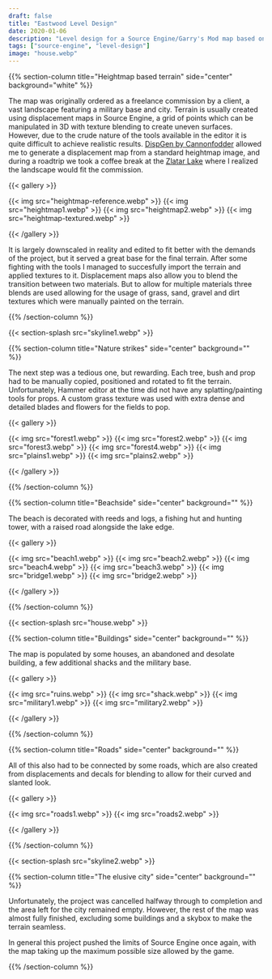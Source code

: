 ```yaml
---
draft: false
title: "Eastwood Level Design"
date: 2020-01-06
description: "Level design for a Source Engine/Garry's Mod map based on real world heightmap data."
tags: ["source-engine", "level-design"]
image: "house.webp"
---
```


{{% section-column title="Heightmap based terrain" side="center" background="white" %}}

The map was originally ordered as a freelance commission by a client, a vast landscape featuring a military base and city. Terrain is usually created using displacement maps in Source Engine, a grid of points which can be manipulated in 3D with texture blending to create uneven surfaces. However, due to the crude nature of the tools available in the editor it is quite difficult to achieve realistic results. [DispGen by Cannonfodder](https://developer.valvesoftware.com/wiki/DispGen) allowed me to generate a displacement map from a standard heightmap image, and during a roadtrip we took a coffee break at the [Zlatar Lake](https://maps.app.goo.gl/UFbgGP3kYeM2PDzZ9) where I realized the landscape would fit the commission.

{{< gallery >}}

{{< img src="heightmap-reference.webp" >}}
{{< img src="heightmap1.webp" >}}
{{< img src="heightmap2.webp" >}}
{{< img src="heightmap-textured.webp" >}}

{{< /gallery >}}

It is largely downscaled in reality and edited to fit better with the demands of the project, but it served a great base for the final terrain. After some fighting with the tools I managed to succesfully import the terrain and applied textures to it. Displacement maps also allow you to blend the transition between two materials. But to allow for multiple materials three blends are used allowing for the usage of grass, sand, gravel and dirt textures which were manually painted on the terrain.

{{% /section-column %}}

{{< section-splash src="skyline1.webp" >}}

{{% section-column title="Nature strikes" side="center" background="" %}}

The next step was a tedious one, but rewarding. Each tree, bush and prop had to be manually copied, positioned and rotated to fit the terrain. Unfortunately, Hammer editor at the time did not have any splatting/painting tools for props. A custom grass texture was used with extra dense and detailed blades and flowers for the fields to pop.

{{< gallery >}}

{{< img src="forest1.webp" >}}
{{< img src="forest2.webp" >}}
{{< img src="forest3.webp" >}}
{{< img src="forest4.webp" >}}
{{< img src="plains1.webp" >}}
{{< img src="plains2.webp" >}}

{{< /gallery >}}

{{% /section-column %}}

{{% section-column title="Beachside" side="center" background="" %}}

The beach is decorated with reeds and logs, a fishing hut and hunting tower, with a raised road alongside the lake edge.

{{< gallery >}}

{{< img src="beach1.webp" >}}
{{< img src="beach2.webp" >}}
{{< img src="beach4.webp" >}}
{{< img src="beach3.webp" >}}
{{< img src="bridge1.webp" >}}
{{< img src="bridge2.webp" >}}

{{< /gallery >}}

{{% /section-column %}}

{{< section-splash src="house.webp" >}}

{{% section-column title="Buildings" side="center" background="" %}}

The map is populated by some houses, an abandoned and desolate building, a few additional shacks and the military base.

{{< gallery >}}

{{< img src="ruins.webp" >}}
{{< img src="shack.webp" >}}
{{< img src="military1.webp" >}}
{{< img src="military2.webp" >}}

{{< /gallery >}}

{{% /section-column %}}

{{% section-column title="Roads" side="center" background="" %}}

All of this also had to be connected by some roads, which are also created from displacements and decals for blending to allow for their curved and slanted look.

{{< gallery >}}

{{< img src="roads1.webp" >}}
{{< img src="roads2.webp" >}}

{{< /gallery >}}

{{% /section-column %}}

{{< section-splash src="skyline2.webp" >}}

{{% section-column title="The elusive city" side="center" background="" %}}

Unfortunately, the project was cancelled halfway through to completion and the area left for the city remained empty. However, the rest of the map was almost fully finished, excluding some buildings and a skybox to make the terrain seamless.

In general this project pushed the limits of Source Engine once again, with the map taking up the maximum possible size allowed by the game.

{{% /section-column %}}